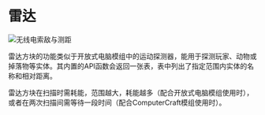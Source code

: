 # 雷达

![无线电索敌与测距](block:computronics:radar)

雷达方块的功能类似于开放式电脑模组中的运动探测器，能用于探测玩家、动物或掉落物等实体。其内置的API函数会返回一张表，表中列出了指定范围内实体的名称和相对距离。

雷达方块在扫描时需耗能，范围越大，耗能越多（配合开放式电脑模组使用时），或者在两次扫描间需等待一段时间（配合ComputerCraft模组使用时）。
